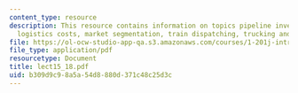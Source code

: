 ```yaml
---
content_type: resource
description: This resource contains information on topics pipeline inventory, total
  logistics costs, market segmentation, train dispatching, trucking and load-screening.
file: https://ol-ocw-studio-app-qa.s3.amazonaws.com/courses/1-201j-introduction-to-transportation-systems-fall-2006/b309d9c98a5a54d8880d371c48c25d3c_lect15_18.pdf
file_type: application/pdf
resourcetype: Document
title: lect15_18.pdf
uid: b309d9c9-8a5a-54d8-880d-371c48c25d3c
---
```

